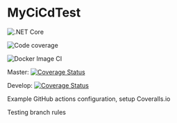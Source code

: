# MyCiCdTest

![.NET Core](https://github.com/MathavanN/MyCiCdTest/workflows/.NET%20Core/badge.svg)

![Code coverage](https://github.com/MathavanN/MyCiCdTest/workflows/Code%20coverage/badge.svg)

![Docker Image CI](https://github.com/MathavanN/MyCiCdTest/workflows/Docker%20Image%20CI/badge.svg)

Master: [![Coverage Status](https://coveralls.io/repos/github/MathavanN/MyCiCdTest/badge.svg?branch=master)](https://coveralls.io/github/MathavanN/MyCiCdTest?branch=master)

Develop: [![Coverage Status](https://coveralls.io/repos/github/MathavanN/MyCiCdTest/badge.svg?branch=develop)](https://coveralls.io/github/MathavanN/MyCiCdTest?branch=develop)

Example GitHub actions configuration, setup Coveralls.io

Testing branch rules

